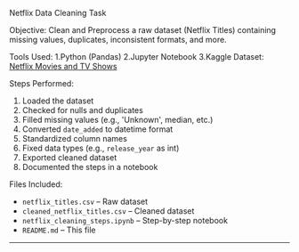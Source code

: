 Netflix Data Cleaning Task

Objective:
Clean and Preprocess a raw dataset (Netflix Titles) containing missing values, duplicates, inconsistent formats, and more.

Tools Used:
1.Python (Pandas)
2.Jupyter Notebook
3.Kaggle Dataset: [Netflix Movies and TV Shows](https://www.kaggle.com/shivamb/netflix-shows)

 Steps Performed:
1. Loaded the dataset
2. Checked for nulls and duplicates
3. Filled missing values (e.g., 'Unknown', median, etc.)
4. Converted `date_added` to datetime format
5. Standardized column names
6. Fixed data types (e.g., `release_year` as int)
7. Exported cleaned dataset
8. Documented the steps in a notebook

Files Included:
- `netflix_titles.csv` – Raw dataset
- `cleaned_netflix_titles.csv` – Cleaned dataset
- `netflix_cleaning_steps.ipynb` – Step-by-step notebook
- `README.md` – This file

---
 
